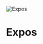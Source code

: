 ![Expos](https://github.com/shubham99bisht/Expos/blob/master/app/src/main/expenses-web.png)

# Expos
